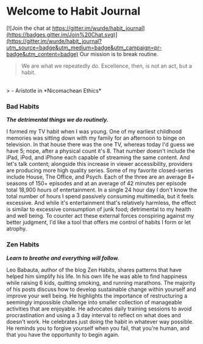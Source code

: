 # Welcome to Habit Journal

[![Join the chat at https://gitter.im/wurde/habit_journal](https://badges.gitter.im/Join%20Chat.svg)](https://gitter.im/wurde/habit_journal?utm_source=badge&utm_medium=badge&utm_campaign=pr-badge&utm_content=badge)
Our mission is to break routine.

> We are what we repeatedly do. Excellence, then, is not an act, but a habit.
<br/>
> - Aristotle in *Nicomachean Ethics*

### Bad Habits
_**The detrimental things we do routinely.**_

I formed my TV habit when I was young. One of my earliest childhood memories was sitting down with my family for an afternoon to binge on television. In that house there was the one TV, whereas today I'd guess we have 5; nope, after a physical count it's 8. That number doesn't include the iPad, iPod, and iPhone each capable of streaming the same content. And let's talk content; alongside this increase in viewer accessibility, providers are producing more high quality series. Some of my favorite closed-series include House, The Office, and Psych. Each of the three are an average 8+ seasons of 150+ episodes and at an average of 42 minutes per episode total 18,900 hours of entertainment. In a single 24 hour day I don't know the total number of hours I spend passively consuming multimedia, but it feels excessive. And while it's entertainment that's relatively harmless, the effect is similar to excessive consumption of junk food; detrimental to my health and well being. To counter act these external forces conspiring against my better judgment, I'd like a tool that offers me control of habits I form or let atrophy.

### Zen Habits
_**Learn to breathe and everything will follow.**_

Leo Babauta, author of the blog Zen Habits, shares patterns that have helped him simplify his life. In his own life he was able to find happiness while raising 6 kids, quitting smoking, and running marathons. The majority of his posts discuss how to develop sustainable change within yourself and improve your well being. He highlights the importance of restructuring a seemingly impossible challenge into smaller collection of manageable activities that are enjoyable. He advocates daily training sessions to avoid procrastination and using a 3 day interval to reflect on what does and doesn't work. He celebrates just doing the habit in whatever way possible. He reminds you to forgive yourself when you fail, that you're human, and that you have the opportunity to begin again.
